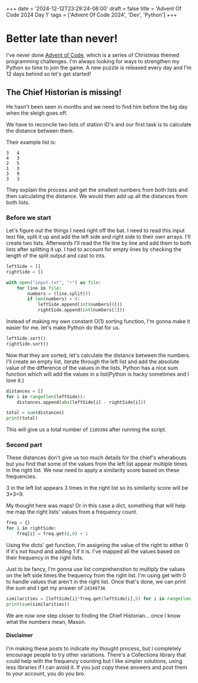 +++
date = '2024-12-12T23:29:24-06:00'
draft = false
title = 'Advent Of Code 2024 Day 1'
tags = ['Advent Of Code 2024', 'Dev', 'Python']
+++

# Better late than never!

I've never done [Advent of Code](https://adventofcode.com/), which is a series of Christmas themed programming challenges. I'm always looking for ways to strengthen my Python so time to join the game. 
A new puzzle is released every day and I'm 12 days behind so let's get started!

## The Chief Historian is missing! 

He hasn't been seen in months and we need to find him before the big day when the sleigh goes off.

We have to reconcile two lists of station ID's and our first task is to calculate the distance between them.

Their example list is:

```
3   4
4   3
2   5
1   3
3   9
3   3
```

They explain the process and get the smallest numbers from both lists and then calculating the distance. We would then add up all the distances from both lists.

### Before we start

Let's figure out the things I need right off the bat. I need to read this input text file, split it up and add the left side and right side to their own arrays. I'll create two lists.
Afterwards I'll read the file line by line and add them to both lists after splitting it up. I had to account for empty lines by checking the length of the split output and cast to ints.

```python
leftSide = []
rightSide = []

with open("input.txt", "r") as file:
    for line in file:
        numbers = (line.split())
        if len(numbers) > 0:
            leftSide.append(int(numbers[0]))
            rightSide.append(int(numbers[1]))
```

Instead of making my own constant O(1) sorting function, I'm gonna make it easier for me. let's make Python do that for us.

```python
leftSide.sort()
rightSide.sort()
```

Now that they are sorted, let's calculate the distance between the numbers. I'll create an empty list, iterate through the left list and add the absolute value of the difference of the values in the lists. Python has a nice sum function which will add the values in a list(Python is hacky sometimes and I love it.)

```python
distances = []
for i in range(len(leftSide)):
    distances.append(abs(leftSide[i] - rightSide[i]))

total = sum(distances)
print(total)
```

This will give us a total number of `1189304` after running the script. 


### Second part

These distances don't give us too much details for the chief's wherabouts but you find that some of the values from the left list appear multiple times in the right list. We now need to apply a similarity score based on these frequencies.

3 in the left list appears 3 times in the right list so its similarity score will be 3*3=9. 

My thought here was maps! Or in this case a dict, something that will help me map the right lists' values from a frequency count.

```python
freq = {}
for i in rightSide:
    freq[i] = freq.get(i,0) + 1
```

Using the dicts' get function, I'm assigning the value of the right to either 0 if it's not found and adding 1 if it is. I've mapped all the values based on their frequency in the right lists.

Just to be fancy, I'm gonna use list comprehenstion to multiply the values on the left side times the frequency from the right list. I'm using get with 0 to handle values that aren't in the right list. Once that's done, we can print the sum and I get my answer of `24349736`

```python
similarities = [leftSide[i]*freq.get(leftSide[i],0) for i in range(len(leftSide))]
print(sum(similarities))
```

We are now one step closer to finding the Chief Historian... once I know what the numbers mean, Mason. 

#### Disclaimer

I'm making these posts to indicate my thought process, but I completely encourage people to try other variations. There's a Collections library that could help with the frequency counting but I like simpler solutions, using less libraries if I can avoid it. If you just copy these answers and post them to your account, you do you bro. 

